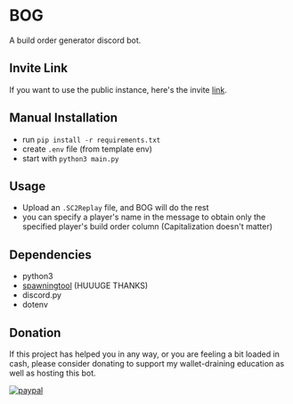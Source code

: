 # BOG
A build order generator discord bot.

## Invite Link
If you want to use the public instance, here's the invite [link](https://discord.com/api/oauth2/authorize?client_id=874351928803483749&permissions=116736&scope=bot).

## Manual Installation
- run `pip install -r requirements.txt`
- create `.env` file (from template env)
- start with `python3 main.py`

## Usage
- Upload an `.SC2Replay` file, and BOG will do the rest
- you can specify a player's name in the message to obtain only the specified player's build order column (Capitalization doesn't matter)

## Dependencies
- python3
- [spawningtool](https://github.com/StoicLoofah/spawningtool) (HUUUGE THANKS)
- discord.py
- dotenv

## Donation
If this project has helped you in any way, or you are feeling a bit loaded in cash, please consider donating to support my wallet-draining education as well as hosting this bot.

[![paypal](https://www.paypalobjects.com/en_US/i/btn/btn_donateCC_LG.gif)](https://www.paypal.com/donate?business=XFQJX3EPAKEVA&no_recurring=0&currency_code=USD)

